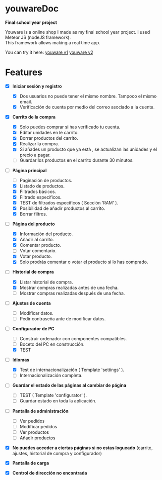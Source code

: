 # youwareDoc

<b>Final school year project</b>

Youware is a online shop I made as my final school year project.
I used Meteor JS (nodeJS framework).<br>
This framework allows making a real time app. 

You can try it here: 
[youware v1](http://youware2.meteor.com/)
[youware v2](http://youware.meteor.com/)


# Features

- [x] **Iniciar sesión y registro**
  - [x] Dos usuarios no puede tener el mismo nombre. Tampoco el mismo email. 
  - [x] Verificación de cuenta por medio del correo asociado a la cuenta.
  
- [x] **Carrito de la compra**
  - [x] Solo puedes comprar si has verificado tu cuenta.
  - [x] Editar unidades en le carrito.  
  - [x] Borrar productos del carrito.
  - [x] Realizar la compra.
  - [x] Si añades un producto que ya está , se actualizan las unidades y el precio a pagar.
  - [ ] Guardar los productos en el carrito durante 30 minutos.  

- [ ] **Página principal**
  - [ ] Paginación de productos. 
  - [x] Listado de productos.
  - [x] Filtrados básicos.
  - [x] Filtrado específicos.
  - [x] TEST de filtrados específicos ( Sección 'RAM' ). 
  - [x] Posibilidad de añadir productos al carrito.
  - [x] Borrar filtros.
  
- [ ] **Página del producto** 
  - [x] Información del producto.
  - [x] Añadir al carrito.
  - [x] Comentar producto.
  - [ ] Votar comentario.
  - [x] Votar producto.
  - [x] Solo prodrás comentar o votar el producto si lo has comprado.
  
- [ ] **Historial de compra** 
  - [x] Listar historial de compra.
  - [x] Mostrar compras realizadas antes de una fecha.
  - [ ] Mostrar compras realizadas después de una fecha.
  
- [ ] **Ajustes de cuenta**
  - [ ] Modificar datos.
  - [ ] Pedir contraseña ante de modificar datos.

- [ ] **Configurador de PC**
  - [ ] Construir ordenador con componentes compatibles.
  - [ ] Boceto del PC en construcción.
  - [x] TEST

- [ ] **Idiomas**
  - [x] Test de  internacionalización ( Template 'settings' ).
  - [ ] Internacionalización completa.

- [ ] **Guardar el estado de las páginas al cambiar de página**
  - [ ] TEST ( Template 'configurator' ).
  - [ ] Guardar estado en toda la aplicación.

- [ ] **Pantalla de administración**
  - [ ] Ver pedidos
  - [ ] Modificar pedidos
  - [ ] Ver productos
  - [ ] Añadir productos

- [x] **No puedes acceder a ciertas páginas si no estas logueado** (carrito, ajustes, historial de compra y configurador)
- [x] **Pantalla de carga**
- [x] **Control de dirección no encontrada**

